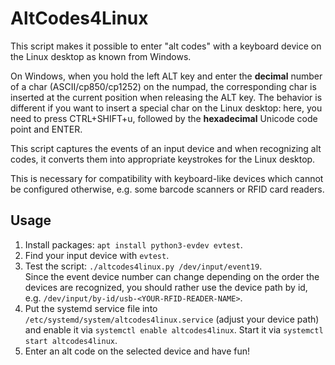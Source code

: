 # AltCodes4Linux

This script makes it possible to enter "alt codes" with a keyboard device on the Linux desktop as known from Windows.

On Windows, when you hold the left ALT key and enter the **decimal** number of a char (ASCII/cp850/cp1252) on the numpad, the corresponding char is inserted at the current position when releasing the ALT key. The behavior is different if you want to insert a special char on the Linux desktop: here, you need to press CTRL+SHIFT+u, followed by the **hexadecimal** Unicode code point and ENTER.

This script captures the events of an input device and when recognizing alt codes, it converts them into appropriate keystrokes for the Linux desktop.

This is necessary for compatibility with keyboard-like devices which cannot be configured otherwise, e.g. some barcode scanners or RFID card readers.

## Usage
1. Install packages: `apt install python3-evdev evtest`.
2. Find your input device with `evtest`.
3. Test the script: `./altcodes4linux.py /dev/input/event19`.  
   Since the event device number can change depending on the order the devices are recognized, you should rather use the device path by id, e.g. `/dev/input/by-id/usb-<YOUR-RFID-READER-NAME>`.  
4. Put the systemd service file into `/etc/systemd/system/altcodes4linux.service` (adjust your device path) and enable it via `systemctl enable altcodes4linux`. Start it via `systemctl start altcodes4linux`.
5. Enter an alt code on the selected device and have fun!
